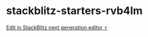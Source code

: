 # stackblitz-starters-rvb4lm

[Edit in StackBlitz next generation editor ⚡️](https://stackblitz.com/~/github.com/Osubulatalks/stackblitz-starters-rvb4lm)